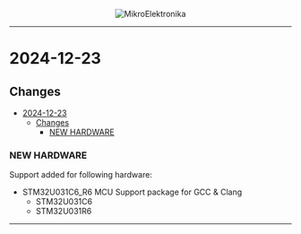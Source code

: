 <p align="center">
  <img src="http://www.mikroe.com/img/designs/beta/logo_small.png?raw=true" alt="MikroElektronika"/>
</p>

---

# 2024-12-23

## Changes

- [2024-12-23](#2024-12-23)
  - [Changes](#changes)
    - [NEW HARDWARE](#new-hardware)

### NEW HARDWARE

Support added for following hardware:

- STM32U031C6_R6 MCU Support package for GCC & Clang
  - STM32U031C6
  - STM32U031R6

---

